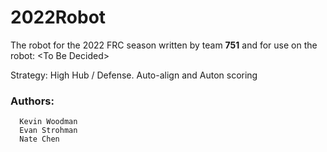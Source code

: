 # 2022Robot
The robot for the 2022 FRC season written by team **751** and for use on the robot: \<To Be Decided\>
     
Strategy: High Hub / Defense. Auto-align and Auton scoring

### Authors:

      Kevin Woodman
      Evan Strohman
      Nate Chen
